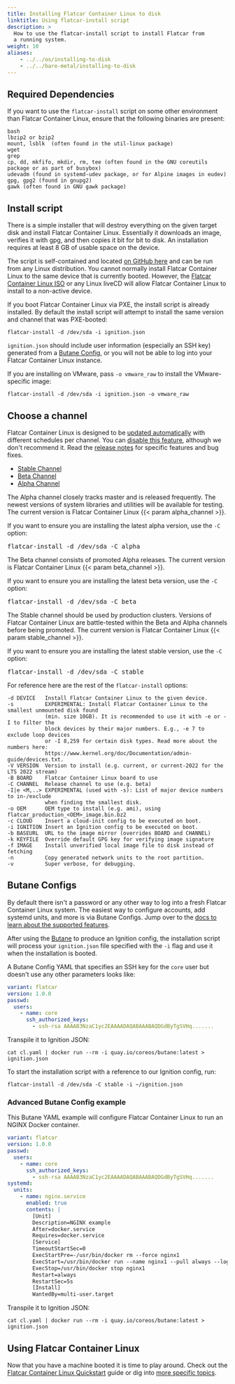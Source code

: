 ```yaml
---
title: Installing Flatcar Container Linux to disk
linktitle: Using flatcar-install script
description: >
  How to use the flatcar-install script to install Flatcar from
  a running system.
weight: 10
aliases:
    - ../../os/installing-to-disk
    - ../../bare-metal/installing-to-disk
---
```

## Required Dependencies
If you want to use the `flatcar-install` script on some other environment than Flatcar Container Linux, ensure that the following binaries are present:
```
bash
lbzip2 or bzip2 
mount, lsblk  (often found in the util-linux package)
wget
grep
cp, dd, mkfifo, mkdir, rm, tee (often found in the GNU coreutils package or as part of busybox)
udevadm (found in systemd-udev package, or for Alpine images in eudev)
gpg, gpg2 (found in gnupg2)
gawk (often found in GNU gawk package) 
```


## Install script

There is a simple installer that will destroy everything on the given target disk and install Flatcar Container Linux. Essentially it downloads an image, verifies it with gpg, and then copies it bit for bit to disk. An installation requires at least 8 GB of usable space on the device.

The script is self-contained and located [on GitHub here][flatcar-install] and can be run from any Linux distribution. You cannot normally install Flatcar Container Linux to the same device that is currently booted. However, the [Flatcar Container Linux ISO][flatcar-iso] or any Linux liveCD will allow Flatcar Container Linux to install to a non-active device.

If you boot Flatcar Container Linux via PXE, the install script is already installed. By default the install script will attempt to install the same version and channel that was PXE-booted:

```shell
flatcar-install -d /dev/sda -i ignition.json
```

`ignition.json` should include user information (especially an SSH key) generated from a [Butane Config][butane-section], or you will not be able to log into your Flatcar Container Linux instance.

If you are installing on VMware, pass `-o vmware_raw` to install the VMware-specific image:

```shell
flatcar-install -d /dev/sda -i ignition.json -o vmware_raw
```

## Choose a channel

Flatcar Container Linux is designed to be [updated automatically][update-strategies] with different schedules per channel. You can [disable this feature][update-strategies], although we don't recommend it. Read the [release notes][release-notes] for specific features and bug fixes.

<div id="install">
  <ul class="nav nav-tabs">
    <li class="active"><a href="#stable-create" data-toggle="tab">Stable Channel</a></li>
    <li><a href="#beta-create" data-toggle="tab">Beta Channel</a></li>
    <li><a href="#alpha-create" data-toggle="tab">Alpha Channel</a></li>
  </ul>
  <div class="tab-content coreos-docs-image-table">
    <div class="tab-pane" id="alpha-create">
      <p>The Alpha channel closely tracks master and is released frequently. The newest versions of system libraries and utilities will be available for testing. The current version is Flatcar Container Linux {{< param alpha_channel >}}.</p>
      <p>If you want to ensure you are installing the latest alpha version, use the <code>-C</code> option:</p>
      <pre>flatcar-install -d /dev/sda -C alpha</pre>
    </div>
    <div class="tab-pane" id="beta-create">
      <p>The Beta channel consists of promoted Alpha releases. The current version is Flatcar Container Linux {{< param beta_channel >}}.</p>
      <p>If you want to ensure you are installing the latest beta version, use the <code>-C</code> option:</p>
      <pre>flatcar-install -d /dev/sda -C beta</pre>
    </div>
    <div class="tab-pane active" id="stable-create">
      <p>The Stable channel should be used by production clusters. Versions of Flatcar Container Linux are battle-tested within the Beta and Alpha channels before being promoted. The current version is Flatcar Container Linux {{< param stable_channel >}}.</p>
      <p>If you want to ensure you are installing the latest stable version, use the <code>-C</code> option:</p>
      <pre>flatcar-install -d /dev/sda -C stable</pre>
    </div>
  </div>
</div>

For reference here are the rest of the `flatcar-install` options:

```shell
-d DEVICE   Install Flatcar Container Linux to the given device.
-s          EXPERIMENTAL: Install Flatcar Container Linux to the smallest unmounted disk found
            (min. size 10GB). It is recommended to use it with -e or -I to filter the
            block devices by their major numbers. E.g., -e 7 to exclude loop devices
            or -I 8,259 for certain disk types. Read more about the numbers here:
            https://www.kernel.org/doc/Documentation/admin-guide/devices.txt.
-V VERSION  Version to install (e.g. current, or current-2022 for the LTS 2022 stream)
-B BOARD    Flatcar Container Linux board to use
-C CHANNEL  Release channel to use (e.g. beta)
-I|e <M,..> EXPERIMENTAL (used with -s): List of major device numbers to in-/exclude
            when finding the smallest disk.
-o OEM      OEM type to install (e.g. ami), using flatcar_production_<OEM>_image.bin.bz2
-c CLOUD    Insert a cloud-init config to be executed on boot.
-i IGNITION Insert an Ignition config to be executed on boot.
-b BASEURL  URL to the image mirror (overrides BOARD and CHANNEL)
-k KEYFILE  Override default GPG key for verifying image signature
-f IMAGE    Install unverified local image file to disk instead of fetching
-n          Copy generated network units to the root partition.
-v          Super verbose, for debugging.
```

## Butane Configs

By default there isn't a password or any other way to log into a fresh Flatcar Container Linux system. The easiest way to configure accounts, add systemd units, and more is via Butane Configs. Jump over to the [docs to learn about the supported features][butane].

After using the [Butane][butane] to produce an Ignition config, the installation script will process your `ignition.json` file specified with the `-i` flag and use it when the installation is booted.

A Butane Config YAML that specifies an SSH key for the `core` user but doesn't use any other parameters looks like:

```yaml
variant: flatcar
version: 1.0.0
passwd:
  users:
    - name: core
      ssh_authorized_keys:
        - ssh-rsa AAAAB3NzaC1yc2EAAAADAQABAAABAQDGdByTgSVHq.......
```

Transpile it to Ignition JSON:

```shell
cat cl.yaml | docker run --rm -i quay.io/coreos/butane:latest > ignition.json
```

To start the installation script with a reference to our Ignition config, run:

```shell
flatcar-install -d /dev/sda -C stable -i ~/ignition.json
```

### Advanced Butane Config example

This Butane YAML example will configure Flatcar Container Linux to run an NGINX Docker container.

```yaml
variant: flatcar
version: 1.0.0
passwd:
  users:
    - name: core
      ssh_authorized_keys:
        - ssh-rsa AAAAB3NzaC1yc2EAAAADAQABAAABAQDGdByTgSVHq.......
systemd:
  units:
    - name: nginx.service
      enabled: true
      contents: |
        [Unit]
        Description=NGINX example
        After=docker.service
        Requires=docker.service
        [Service]
        TimeoutStartSec=0
        ExecStartPre=-/usr/bin/docker rm --force nginx1
        ExecStart=/usr/bin/docker run --name nginx1 --pull always --log-driver=journald --net host docker.io/nginx:1
        ExecStop=/usr/bin/docker stop nginx1
        Restart=always
        RestartSec=5s
        [Install]
        WantedBy=multi-user.target
```

Transpile it to Ignition JSON:

```shell
cat cl.yaml | docker run --rm -i quay.io/coreos/butane:latest > ignition.json
```

## Using Flatcar Container Linux

Now that you have a machine booted it is time to play around. Check out the [Flatcar Container Linux Quickstart][quickstart] guide or dig into [more specific topics][docs-root].

[quickstart]: ../
[docs-root]: ../../
[update-strategies]: ../../setup/releases/update-strategies
[release-notes]: https://flatcar-linux.org/releases
[flatcar-iso]: booting-with-iso
[butane-section]: #butane-configs
[flatcar-install]: https://raw.githubusercontent.com/flatcar/init/flatcar-master/bin/flatcar-install
[cl-configs]: ../../provisioning/cl-config
[butane]: ../../provisioning/config-transpiler
